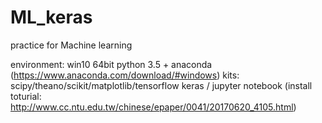# ML_keras

practice for Machine learning

environment: 
win10 64bit
python 3.5 + anaconda (https://www.anaconda.com/download/#windows)
kits: scipy/theano/scikit/matplotlib/tensorflow keras / jupyter notebook
(install toturial: http://www.cc.ntu.edu.tw/chinese/epaper/0041/20170620_4105.html)


